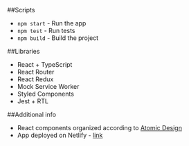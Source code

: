##Scripts

- `npm start` - Run the app
- `npm test` - Run tests
- `npm build` - Build the project

##Libraries

- React + TypeScript
- React Router
- React Redux
- Mock Service Worker
- Styled Components
- Jest + RTL

##Additional info
- React components organized according to [Atomic Design](https://bradfrost.com/blog/post/atomic-web-design/)
- App deployed on Netlify - [link]()